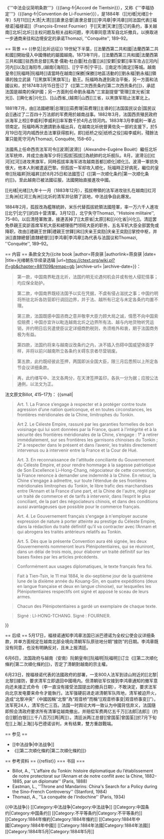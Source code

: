 
《'''中法会议简明条款'''》（{{lang-fr|Accord de Tientsin}}），又称《'''李福协定'''》（{{lang-fr|Convention de Li-Fournier}}），是1884年（[[光绪|光绪]]十年）5月11日[[大清|大清]][[直隶总督|直隶总督]][[李鸿章|李鸿章]]同法国代表[[福禄诺|福禄诺]]（François-Ernest Fournier）于[[天津|天津]]签订的条约，事关越南[[北圻|北圻]]主权问题及相关战和问题，李鸿章同意清军自北圻撤兵，以换取进一步通商来往和边境安定的承诺<ref>Thomazi, ''Conquête'', 189–92</ref>。

== 背景 ==
{{参见|北圻远征}}
19世紀下半葉，[[法蘭西第二共和國|法蘭西第二共和國]]開始侵入中國傳統的屬國越南。1873年11月，[[法蘭西第三共和國|法蘭西第三共和國]]驻西贡总督[[馬里·儒勒·杜白蕾|杜白蕾]]派[[安鄴|安鄴]]率军攻占[[河内|河内]]以及[[海阳市_(越南)|海阳]]、[[宁平市|宁平]]、[[南定市|南定]]等城。越南皇帝[[阮福時|阮福時]]请當時在越南[[保勝|保勝]]地區活動的[[劉永福|劉永福]]領導的独立武装「[[黑旗军|黑旗军]]」勤王。阮福時為達到政治平衡，另一方面和法國议和，於1874年3月15日签订了《[[第二次西贡条约|第二次西贡条约]]》，承認法国是越南的保护國；另一方面則任命劉永福為“三宣副提督”管理[[宣光省|宣光]]、[[興化省|兴化]]、[[山西省_(越南)|山西]]三省，以黑旗军阻止法軍北上。

1881年7月，由[[法國總理|总理]][[茹费理|茹费理]]主導的[[法国国民议会|国民议会]]通过了二百四十万法郎的军费用於越南战事。1882年3月，法国西贡殖民政府派海军上校[[李威利|李威利]]率军数千於4月占领河内。1883年3月李威利一軍占领南定。阮福時再次邀請劉永福出兵，在越南北圻统督黄佐灸一部的支援下，於5月19日在河内城西伏击法軍获得胜利，即[[纸桥之役|纸桥之役]]殺李威利，殘餘法軍只能死守河內<ref>Thomazi, Conquête, 158–60 </ref>。

法國馬上任命西贡法军司令[[波滑|波滑]]（Alexandre-Eugène Bouët）繼任北圻法军统帅，并成立由海军少将[[孤拔|孤拔]]為統帥的北圻舰队。8月，波滑沿[[红河|红河]]进攻黑旗军，同時孤拔率海军进攻越南首都[[顺化|顺化]]。波滑一軍损失很大，他本人則被遣返巴黎。但孤拔一军却攻入顺化，阮福時正好病死，繼位的皇帝[[阮福昇|阮福昇]]於8月25日和法國签订《[[第一次顺化条约|第一次顺化条约]]》。至此越南已被法國征服，法國開始直接進攻中國。

[[光绪|光绪]]九年十一月（1883年12月），孤拔帶領的法军进攻驻扎在越南[[红河三角洲|红河三角洲]]北圻的清军并佔領了該地，中法战争自此爆发。

1884年2月，孤拔改為艦隊統帥，米乐代替孤拔統領法國陸軍，率一万六千人進攻[[北宁|北宁]]的四十营清軍。3月12日，北宁失守<ref>Thomazi, ''Histoire militaire'', 75–80</ref>。以后清陸軍敗潰，接連丟掉了[[太原省|太原]]和[[兴化省|兴化]]。清廷罢免恭親王奕訢首席军机大臣和總理衙門领班大臣的职务，五名军机大臣全部罢免或降职，改由[[禮親王世鐸|禮親王世鐸]]和[[庆亲王奕劻|庆亲王奕劻]]掌控中枢，并派[[直隸總督|直隸總督]][[李鸿章|李鸿章]]為代表与法国议和<ref>Thomazi, ''Conquête'', 189–92</ref>。

== 内容 ==
条款全文为<ref>{{cite book |author=蒋良骐 |authorlink=蒋良骐 |date= |title=光绪朝东华续录选辑 |url=https://ctext.org/wiki.pl?if=gb&chapter=881109&remap=gb |archive-url= |archive-date=}}</ref>：
<blockquote>
第一款，中国南界毗连北圻，法国约明无论遇何机会并或有他人侵犯情事；均应保全助护。
</blockquote>
<blockquote>
第二款，中国南界既经法国予以实在凭据，不虞有侵占滋扰之事；中国约明将所驻北圻各防营即行调回边界，并于法、越所有已定与未定各条约均置不理。
</blockquote>
<blockquote>
第三款，法国既感中国咨商之意并敬李大臣力顾大局之诚，情愿不向中国索偿赔费；中国亦宜许以毗连越南北圻之边界所有法、越与内地货物听凭运销，并约明日后另遣使臣议定详细商酌税则，务须格外和衷，期于法国商务极为有益。
</blockquote>
<blockquote>
第四款，法国约将来与越南议改条约之内，决不插入伤碍中国威望体面字样，并将以前兴越南所立各条约关碍东京者尽营销废。
</blockquote>
<blockquote>
第五款，此约既经彼此签押，两国即派全国大臣，限三月后悉照以上所定各节会议详细条款。
</blockquote>
<blockquote>
再，此约缮写中、法文各两分，在天津签押盖印，各执一分为据；应按公法通例，以法文为正。
</blockquote>

法文原文<ref>Billot, 415–17</ref>为：
{{small|
<blockquote>
Art. 1.  La France s’engage à respecter et à protéger contre toute agression d’une nation quelconque, et en toutes circonstances, les frontières méridionales de la Chine, limitrophes du Tonkin. 
</blockquote>

<blockquote>
Art 2.  Le Céleste Empire, rassuré par les garanties formelles de bon voisinage qui lui sont données par la France, quant à l’intégrité et à la sécurité des frontières méridionales de la Chine, s’engage : 1° à retirer immédiatement, sur ses frontières les garnisons chinoises du Tonkin ; 2° à respecter dans le présent et dans l’avenir, les traités directement intervenus ou à intervenir entre la France et la Cour de Hué.
</blockquote>

<blockquote>
Art. 3.  En reconnaissance de l'attitude conciliante du Gouvernement du Céleste Empire, et pour rendre hommage à la sagesse patriotique de Son Excellence Li-Hong-Chang, négociateur de cette convention, la France renonce à demander une indemnité à la Chine. En retour, la Chine s'engage à admettre, sur toute l’étendue de ses frontières méridionales limitrophes du Tonkin, le libre trafic des marchandises entre l’Annam et la France d’une part, et la Chine de l'autre, réglé par un traité de commerce et de tarifs à intervenir, dans l’esprit le plus conciliant, de la part des négociateurs chinois, et dans des conditions aussi avantageuses que possible pour le commerce français.
</blockquote>

<blockquote>
Art. 4.  Le Gouvernement français s'engage à n'employer aucune expression de nature à porter atteinte au prestige du Céleste Empire, dans la rédaction du traité définitif qu’il va contracter avec l’Annam et qui abrogera les traités antérieurs relatifs au Tonkin.
</blockquote>

<blockquote>
Art. 5.  Dès que la présente Convention aura été signée, les deux Gouvernements nommeront leurs Plénipotentiaires, qui se réuniront, dans un délai de trois mois, pour élaborer un traité définitif sur les bases fixées par les articles précédents.
</blockquote>

<blockquote>
Conformément aux usages diplomatiques, le texte français fera foi.
</blockquote>

<blockquote>
Fait à Tien-Tsin, le 11 mai 1884, le dix-septième jour de la quatrième lune de la dixième année du Kouang-Sin, en quatre expéditions (deux en langue française et deux en langue chinoise), sur lesquelles les Plénipotentiaires respectifs ont signé et apposé le sceau de leurs armes.
</blockquote>

<blockquote>
Chacun des Plénipotentiaires a gardé un exemplaire de chaque texte.
</blockquote>

<blockquote>
Signé : Ll-HONG-TCHANG.  Signé : FOURNIER. 
</blockquote>

}}

== 后续 ==
5月17日，福禄诺通知李鸿章法国已派巴德诺为全权公使会议详细条款，并单方面规定在越南北部全境向清朝军队原驻地分期“接防”的日期。李鸿章既没有同意，也没有明确反对，且未上报清廷。

6月6日，法国政府与越南（安南）阮朝皇帝[[阮福明|阮福明]]订立《[[第二次順化條約|第二次順化條約]]》，否定了清朝對越南的宗主權。

6月23日，按福禄诺代表的法國政府的部署，一支800人法军到谅山附近的[[北黎|北黎]]接防，要求清军立即退回中國境内。但清朝驻军仅接到李鸿章通知的撤军意向还未接正式命令（李一直没有接受法国提出的撤兵日期），不敢決定，要求法军向北京发电要来命令才能執行。法军强硬前进走进清朝军队阵地，清军被迫开火，造成“北黎冲突”（中國因稱“北黎”為“观音桥”而稱“[[观音桥事变|观音桥事变]]”）。法军死24人，清军伤亡三百。法国一时舆论大哗一致认为中國背信弃义，法国隨即照会清政府要求所有清軍從越南撤出，并赔偿军费两亿五千万[[法郎|法郎]]（约合[[銀|白银]]三千八百万[[两|两]]）。清廷派两江总督[[曾国荃|曾国荃]]於7月下旬在[[上海|上海]]与巴德诺谈判，未有结果，雙方重啟戰端。

== 参见 ==
* [[中法战争|中法战争]]
* 《[[第二次順化條約|第二次順化條約]]》

== 参考资料 ==
{{reflist}}
=== 书目 ===
* Billot, A., ''L'affaire du Tonkin: histoire diplomatique du l’établissement de notre protectorat sur l’Annam et de notre conflit avec la Chine, 1882–1885, par un diplomate'' (Paris, 1888)
* Eastman, L., ''Throne and Mandarins: China's Search for a Policy during the Sino-French Controversy'' (Stanford, 1984) 
* Thomazi, A., ''La conquête de l'Indochine'' (Paris, 1934)

{{中法战争}}
[[Category:中法战争|Category:中法战争]]
[[Category:中国条约|Category:中国条约]]
[[Category:不平等条约|Category:不平等条约]]
[[Category:1884年條約|Category:1884年條約]]
[[Category:1884年中國|Category:1884年中國]]
[[Category:1884年法國|Category:1884年法國]]
[[Category:1884年5月|Category:1884年5月]]